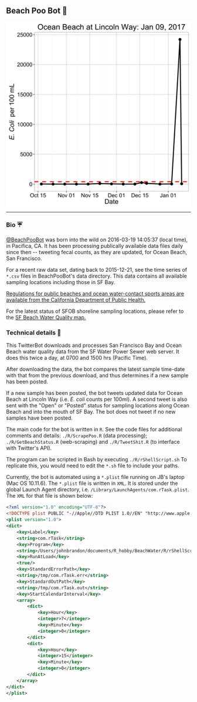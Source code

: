 ## Beach Poo Bot  :poop:

<img src="timeseries_2017-01-10.png" width="550" align="center" title="Time series plots are output daily.">

---

### Bio :umbrella:
<a href="https://twitter.com/BeachPooBot" target="_blank">@BeachPooBot</a> was born into the wild on 2016-03-19 14:05:37 (local time), in Pacifica, CA. It has been processing publically available data files daily since then -- tweeting fecal counts, as they are updated, for Ocean Beach, San Francisco. 

For a recent raw data set, dating back to 2015-12-21, see the time series of `*.csv` files in BeachPooBot's data directory. This data contains all available sampling locations including those in SF Bay. 

<a href="http://www.cdph.ca.gov/HealthInfo/environhealth/water/Pages/Beaches.aspx" target="_blank">Regulations for public beaches and ocean water-contact sports areas are available from the California Department of Public Health.</a>  

For the latest status of SFOB shoreline sampling locations, please refer to the <a href="http://www.sfwater.org/cfapps/lims/beachmain1.cfm" target="_blank">SF Beach Water Quality map.</a> 

### Technical details :ocean:
This TwitterBot downloads and processes San Francisco Bay and Ocean Beach water quality data from the SF Water Power Sewer web server. It does this twice a day, at 0700 and 1500 hrs (Pacific Time).

After downloading the data, the bot compares the latest sample time-date with that from the previous download, and thus determines if a new sample has been posted. 

If a new sample has been posted, the bot tweets updated data for Ocean Beach at Lincoln Way (i.e. *E. coli* counts per 100ml). A second tweet is also sent with the "Open" or "Posted" status for sampling locations along Ocean Beach and into the mouth of SF Bay. The bot does not tweet if no new samples have been posted.

The main code for the bot is written in `R`. See the code files for additional comments and details: `./R/ScrapePoo.R` (data processing); `./R/GetBeachStatus.R` (web-scraping)  and `./R/TweetShit.R` (to interface with Twitter's API).  

The program can be scripted in Bash by executing `./R/rShellScript.sh` To replicate this, you would need to edit the `*.sh` file to include your paths.   

Currently, the bot is automated using a `*.plist` file running on JB's laptop (Mac OS 10.11.6). The `*.plist` file is written in `XML`. It is stored under the global Launch Agent directory, i.e. `/Library/LaunchAgents/com.rTask.plist`. The `XML` for that file is shown below:

```XML
<?xml version="1.0" encoding="UTF-8"?>
<!DOCTYPE plist PUBLIC "-//Apple//DTD PLIST 1.0//EN" "http://www.apple.com/DTDs/PropertyList-1.0.dtd">
<plist version="1.0">
<dict>
	<key>Label</key>
	<string>com.rTask</string>
	<key>Program</key>
	<string>/Users/johnbrandon/documents/R_hobby/BeachWater/R/rShellScript.sh</string>
	<key>RunAtLoad</key>
	<true/>
	<key>StandardErrorPath</key>
	<string>/tmp/com.rTask.err</string>
	<key>StandardOutPath</key>
	<string>/tmp/com.rTask.out</string>
	<key>StartCalendarInterval</key>
	<array>
		<dict>
			<key>Hour</key>
			<integer>7</integer>
			<key>Minute</key>
			<integer>0</integer>
		</dict>
		<dict>
			<key>Hour</key>
			<integer>15</integer>
			<key>Minute</key>
			<integer>0</integer>
		</dict>
	</array>
</dict>
</plist>
```


